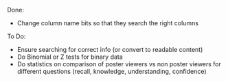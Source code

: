 Done:
- Change column name bits so that they search the right columns

To Do:
- Ensure searching for correct info (or convert to readable content)
- Do Binomial or Z tests for binary data
- Do statistics on comparison of poster viewers vs non poster viewers for different questions (recall, knowledge, understanding, confidence)